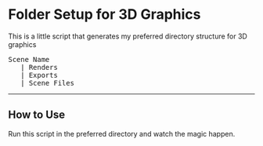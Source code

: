 # Folder Setup for 3D Graphics
This is a little script that generates my preferred directory structure for 3D graphics
<br>
<pre>
Scene Name
   | Renders
   | Exports
   | Scene Files
</pre>
---
## How to Use
Run this script in the preferred directory and watch the magic happen.
